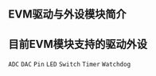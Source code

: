 ## EVM驱动与外设模块简介



## 目前EVM模块支持的驱动外设
` ADC `
` DAC `
` Pin `
` LED `
` Switch `
` Timer `
` Watchdog `


